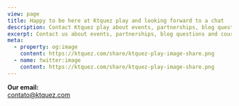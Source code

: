 ```yaml
---
view: page
title: Happy to be here at Ktquez play and looking forward to a chat
description: Contact Ktquez play about events, partnerships, blog questions and courses, contact with our team, among others.
excerpt: Contact us about events, partnerships, blog questions and courses, contact with our team, among others.
meta:
  - property: og:image
    content: https://ktquez.com/share/ktquez-play-image-share.png
  - name: twitter:image
    content: https://ktquez.com/share/ktquez-play-image-share.png
---
```


<div class="typeform typeform--fix">
  <lazy-load tag="iframe" :data="{ src: 'https://alanalbuquerque.typeform.com/to/huYTsn', height: 1000 }" />
</div>

<div class="email-link">
  <strong>Our email:</strong>
  <br />
  <a href="mailto:contato@ktquez.com" title="email contato@ktquez.com">
    contato@ktquez.com
  </a>
</div>